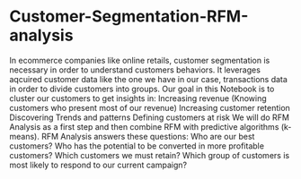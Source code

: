 # Customer-Segmentation-RFM-analysis
In ecommerce companies like online retails, customer segmentation is necessary in order to understand customers behaviors. It leverages aqcuired customer data like the one we have in our case, transactions data in order to divide customers into groups.  Our goal in this Notebook is to cluster our customers to get insights in:  Increasing revenue (Knowing customers who present most of our revenue) Increasing customer retention Discovering Trends and patterns Defining customers at risk We will do RFM Analysis as a first step and then combine RFM with predictive algorithms (k-means).  RFM Analysis answers these questions:  Who are our best customers? Who has the potential to be converted in more profitable customers? Which customers we must retain? Which group of customers is most likely to respond to our current campaign?
